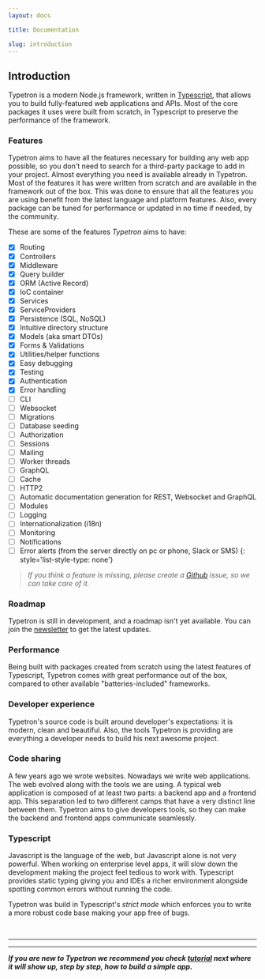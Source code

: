 ```yaml
---
layout: docs

title: Documentation

slug: introduction
---
```


## Introduction

Typetron is a modern Node.js framework, written in [Typescript](http://www.typescriptlang.org/), that allows you to
build fully-featured web applications and APIs. Most of the core packages it uses were built from scratch, in Typescript
to preserve the performance of the framework.

### Features

Typetron aims to have all the features necessary for building any web app possible, so you don't need to search for a
third-party package to add in your project. Almost everything you need is available already in Typetron. Most of the
features it has were written from scratch and are available in the framework out of the box. This was done to ensure
that all the features you are using benefit from the latest language and platform features. Also, every package can be
tuned for performance or updated in no time if needed, by the community.

These are some of the features _Typetron_ aims to have:

* [x] Routing
* [x] Controllers
* [x] Middleware
* [x] Query builder
* [x] ORM (Active Record)
* [x] IoC container
* [x] Services
* [x] ServiceProviders
* [x] Persistence (SQL, NoSQL)
* [x] Intuitive directory structure
* [x] Models (aka smart DTOs)
* [x] Forms & Validations
* [x] Utilities/helper functions
* [x] Easy debugging
* [x] Testing
* [x] Authentication
* [x] Error handling
* [ ] CLI
* [ ] Websocket
* [ ] Migrations
* [ ] Database seeding
* [ ] Authorization
* [ ] Sessions
* [ ] Mailing
* [ ] Worker threads
* [ ] GraphQL
* [ ] Cache
* [ ] HTTP2
* [ ] Automatic documentation generation for REST, Websocket and GraphQL
* [ ] Modules
* [ ] Logging
* [ ] Internationalization (i18n)
* [ ] Monitoring
* [ ] Notifications
* [ ] Error alerts (from the server directly on pc or phone, Slack or SMS)
{: style='list-style-type: none'}

> _If you think a feature is missing, please create a [Github](https://github.com/typetron/typetron) issue, so we can
> take care of it._

### Roadmap

Typetron is still in development, and a roadmap isn't yet available. You can join the [newsletter](/) to get the latest
updates.


### Performance

Being built with packages created from scratch using the latest features of Typescript, Typetron comes with great 
performance out of the box, compared to other available "batteries-included" frameworks.

### Developer experience

Typetron's source code is built around developer's expectations: it is modern, clean and beautiful. Also, the tools
Typetron is providing are everything a developer needs to build his next awesome project.

### Code sharing

A few years ago we wrote websites. Nowadays we write web applications. The web evolved along with the tools we are
using. A typical web application is composed of at least two parts: a backend app and a frontend app. This separation
led to two different camps that have a very distinct line between them. Typetron aims to give developers tools, so they
can make the backend and frontend apps communicate seamlessly.

### Typescript

Javascript is the language of the web, but Javascript alone is not very powerful. When working on enterprise level apps,
it will slow down the development making the project feel tedious to work with. Typescript provides static typing giving
you and IDEs a richer environment alongside spotting common errors without running the code.

Typetron was build in Typescript's _strict mode_ which enforces you to write a more robust code base making your app
free of bugs.

<br />

---
---
**_If you are new to Typetron we recommend you check [tutorial](/tutorials) next where it will show up, step by step,
how to build a simple app._**
